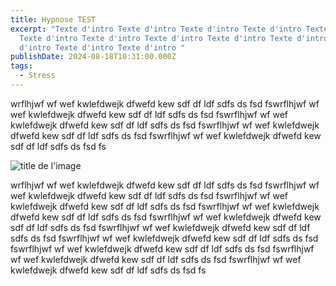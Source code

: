 ```yaml
---
title: Hypnose TEST
excerpt: "Texte d'intro Texte d'intro Texte d'intro Texte d'intro Texte d'intro
  Texte d'intro Texte d'intro Texte d'intro Texte d'intro Texte d'intro Texte
  d'intro Texte d'intro Texte d'intro "
publishDate: 2024-08-18T10:31:00.000Z
tags:
  - Stress
---
```

wrflhjwf wf wef kwlefdwejk dfwefd kew sdf df ldf sdfs ds fsd fswrflhjwf wf wef kwlefdwejk dfwefd kew sdf df ldf sdfs ds fsd fswrflhjwf wf wef kwlefdwejk dfwefd kew sdf df ldf sdfs ds fsd fswrflhjwf wf wef kwlefdwejk dfwefd kew sdf df ldf sdfs ds fsd fswrflhjwf wf wef kwlefdwejk dfwefd kew sdf df ldf sdfs ds fsd fs

![title de l'image](/uploads/5.-bubble-left.png "Bubble")

wrflhjwf wf wef kwlefdwejk dfwefd kew sdf df ldf sdfs ds fsd fswrflhjwf wf wef kwlefdwejk dfwefd kew sdf df ldf sdfs ds fsd fswrflhjwf wf wef kwlefdwejk dfwefd kew sdf df ldf sdfs ds fsd fswrflhjwf wf wef kwlefdwejk dfwefd kew sdf df ldf sdfs ds fsd fswrflhjwf wf wef kwlefdwejk dfwefd kew sdf df ldf sdfs ds fsd fswrflhjwf wf wef kwlefdwejk dfwefd kew sdf df ldf sdfs ds fsd fswrflhjwf wf wef kwlefdwejk dfwefd kew sdf df ldf sdfs ds fsd fswrflhjwf wf wef kwlefdwejk dfwefd kew sdf df ldf sdfs ds fsd fswrflhjwf wf wef kwlefdwejk dfwefd kew sdf df ldf sdfs ds fsd fswrflhjwf wf wef kwlefdwejk dfwefd kew sdf df ldf sdfs ds fsd fs

